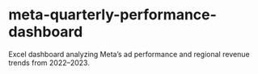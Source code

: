 # meta-quarterly-performance-dashboard
Excel dashboard analyzing Meta’s ad performance and regional revenue trends from 2022–2023.
